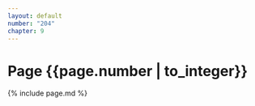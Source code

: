 ```yaml
---
layout: default
number: "204"
chapter: 9
---
```


# Page {{page.number | to_integer}}
{% include page.md %}

